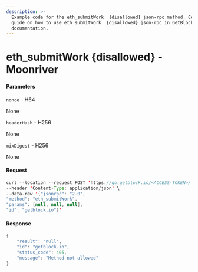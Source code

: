 ```yaml
---
description: >-
  Example code for the eth_submitWork  {disallowed} json-rpc method. Сomplete
  guide on how to use eth_submitWork  {disallowed} json-rpc in GetBlock.io Web3
  documentation.
---
```


# eth\_submitWork {disallowed} - Moonriver

#### Parameters

`nonce` - H64

None

`headerHash` - H256

None

`mixDigest` - H256

None

#### Request

```java
curl --location --request POST 'https://go.getblock.io/<ACCESS-TOKEN>/' \
--header 'Content-Type: application/json' \ 
--data-raw '{"jsonrpc": "2.0",
"method": "eth_submitWork",
"params": [null, null, null],
"id": "getblock.io"}'
```

#### Response

```java
{
    "result": "null",
    "id": "getblock.io",
    "status_code": 405,
    "message": "Method not allowed"
}
```
